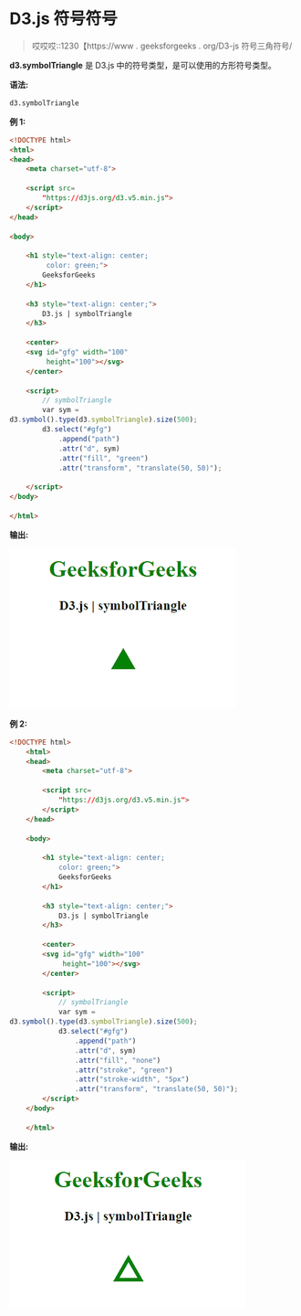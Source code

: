 # D3.js 符号符号

> 哎哎哎::1230【https://www . geeksforgeeks . org/D3-js 符号三角符号/

**d3.symbolTriangle** 是 D3.js 中的符号类型，是可以使用的方形符号类型。

**语法:**

```html
d3.symbolTriangle 
```

**例 1:**

```html
<!DOCTYPE html>
<html>
<head>
    <meta charset="utf-8">

    <script src=
        "https://d3js.org/d3.v5.min.js">
    </script>
</head>

<body>

    <h1 style="text-align: center;
         color: green;">
        GeeksforGeeks
    </h1>

    <h3 style="text-align: center;">
        D3.js | symbolTriangle 
    </h3>

    <center>
    <svg id="gfg" width="100" 
         height="100"></svg>
    </center>

    <script>
        // symbolTriangle
        var sym = 
d3.symbol().type(d3.symbolTriangle).size(500);
        d3.select("#gfg")
            .append("path")
            .attr("d", sym)
            .attr("fill", "green")
            .attr("transform", "translate(50, 50)");

    </script>
</body>

</html>
```

**输出:**

![](img/ed6b63a4a0332226be1b861d6907b0cc.png)

**例 2:**

```html
<!DOCTYPE html>
    <html>
    <head>
        <meta charset="utf-8">

        <script src=
            "https://d3js.org/d3.v5.min.js">
        </script>
    </head>

    <body>

        <h1 style="text-align: center; 
            color: green;">
            GeeksforGeeks
        </h1>

        <h3 style="text-align: center;">
            D3.js | symbolTriangle
        </h3>

        <center>
        <svg id="gfg" width="100"
             height="100"></svg>
        </center>

        <script>
            // symbolTriangle 
            var sym = 
d3.symbol().type(d3.symbolTriangle).size(500);
            d3.select("#gfg")
                .append("path")
                .attr("d", sym)
                .attr("fill", "none")
                .attr("stroke", "green")
                .attr("stroke-width", "5px")
                .attr("transform", "translate(50, 50)");
        </script>
    </body>

    </html>
```

**输出:**

![](img/8fc65f686bc25c620517b1e634fafc8b.png)